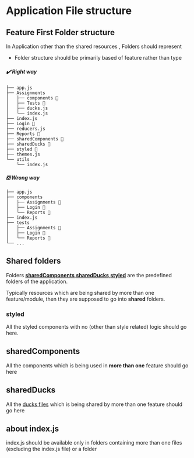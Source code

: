 # Application File structure

## Feature First Folder structure

In Application other than the shared resources , Folders should represent

- Folder structure should be primarily based of feature rather than type

##### ✔️ Right way

```
├── app.js
├── Assignments
│   ├── components 📁
│   ├── Tests 📁
│   ├── ducks.js
│   └── index.js
├── index.js
├── Login 📁
├── reducers.js
├── Reports 📁
├── sharedComponents 📁
├── sharedDucks 📁
├── styled 📁
├── themes.js
└── utils
    └── index.js
```

##### ❎ Wrong way

```
├── app.js
├── components
│   ├── Assignments 📁
│   ├── Login 📁
│   └── Reports 📁
├── index.js
├── tests
│   ├── Assignments 📁
│   ├── Login 📁
│   └── Reports 📁
└── ...
```

## Shared folders

Folders [**sharedComponents**](#sharedComponents),[**sharedDucks**](#sharedDucks),[**styled**](#styled) are the predefined folders of the application.

Typically resources which are being shared by more than one feature/module, then they are supposed to go into **shared** folders.

### styled

All the styled components with no (other than style related) logic should go here.

## sharedComponents

All the components which is being used in **more than one** feature should go here

## sharedDucks

All the [ducks files](redux.md) which is being shared by more than one feature should go here

## about index.js

index.js should be available only in folders containing more than one files (excluding the index.js file) or a folder
